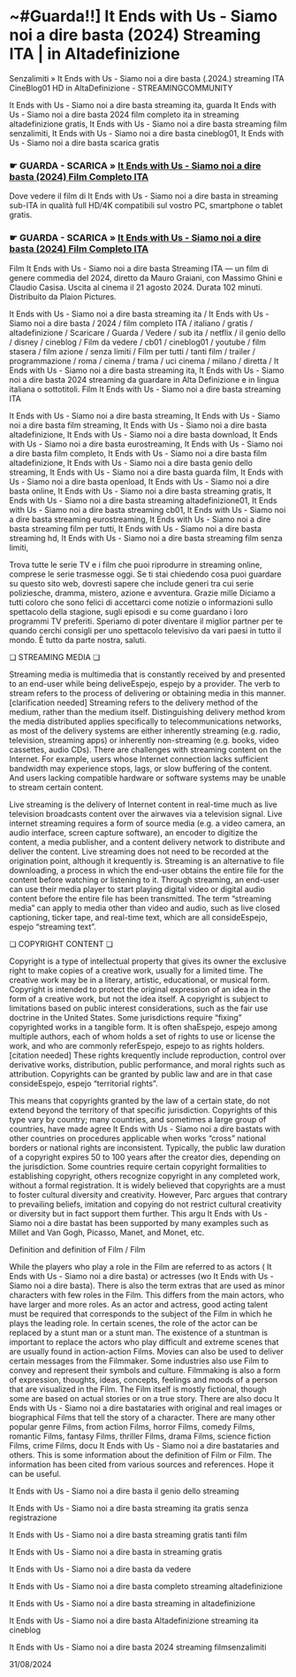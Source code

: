 #  ~#Guarda!!] It Ends with Us - Siamo noi a dire basta (2024) Streaming ITA | in Altadefinizione

Senzalimiti » It Ends with Us - Siamo noi a dire basta (.2024.) streaming ITA CineBlog01 HD in AltaDefinizione - STREAMINGCOMMUNITY

It Ends with Us - Siamo noi a dire basta streaming ita, guarda It Ends with Us - Siamo noi a dire basta 2024 film completo ita in streaming altadefinizione gratis, It Ends with Us - Siamo noi a dire basta streaming film senzalimiti, It Ends with Us - Siamo noi a dire basta cineblog01, It Ends with Us - Siamo noi a dire basta scarica gratis

### ☛ GUARDA - SCARICA » [It Ends with Us - Siamo noi a dire basta (2024) Film Completo ITA](https://www.megavids.online/it/movie/1079091/it-ends-with-us?gicup)

Dove vedere il film di It Ends with Us - Siamo noi a dire basta in streaming sub-ITA in qualità full HD/4K compatibili sul vostro PC, smartphone o tablet gratis.

### ☛ GUARDA - SCARICA » [It Ends with Us - Siamo noi a dire basta (2024) Film Completo ITA](https://www.megavids.online/it/movie/1079091/it-ends-with-us?gicup)


Film It Ends with Us - Siamo noi a dire basta Streaming ITA — un film di genere commedia del 2024, diretto da Mauro Graiani, con Massimo Ghini e Claudio Casisa. Uscita al cinema il 21 agosto 2024. Durata 102 minuti. Distribuito da Plaion Pictures.

It Ends with Us - Siamo noi a dire basta streaming ita / It Ends with Us - Siamo noi a dire basta / 2024 / film completo ITA / italiano / gratis / altadefinizione / Scaricare / Guarda / Vedere / sub ita / netflix / il genio dello / disney / cineblog / Film da vedere / cb01 / cineblog01 / youtube / film stasera / film azione / senza limiti / Film per tutti / tanti film / trailer / programmazione / roma / cinema / trama / uci cinema / milano / diretta / It Ends with Us - Siamo noi a dire basta streaming ita, It Ends with Us - Siamo noi a dire basta 2024 streaming da guardare in Alta Definizione e in lingua italiana o sottotitoli. Film It Ends with Us - Siamo noi a dire basta streaming ITA

It Ends with Us - Siamo noi a dire basta streaming, It Ends with Us - Siamo noi a dire basta film streaming, It Ends with Us - Siamo noi a dire basta altadefinizione, It Ends with Us - Siamo noi a dire basta download, It Ends with Us - Siamo noi a dire basta eurostreaming, It Ends with Us - Siamo noi a dire basta film completo, It Ends with Us - Siamo noi a dire basta film altadefinizione, It Ends with Us - Siamo noi a dire basta genio dello streaming, It Ends with Us - Siamo noi a dire basta guarda film, It Ends with Us - Siamo noi a dire basta openload, It Ends with Us - Siamo noi a dire basta online, It Ends with Us - Siamo noi a dire basta streaming gratis, It Ends with Us - Siamo noi a dire basta streaming altadefinizione01, It Ends with Us - Siamo noi a dire basta streaming cb01, It Ends with Us - Siamo noi a dire basta streaming eurostreaming, It Ends with Us - Siamo noi a dire basta streaming film per tutti, It Ends with Us - Siamo noi a dire basta streaming hd, It Ends with Us - Siamo noi a dire basta streaming film senza limiti,

Trova tutte le serie TV e i film che puoi riprodurre in streaming online, comprese le serie trasmesse oggi. Se ti stai chiedendo cosa puoi guardare su questo sito web, dovresti sapere che include generi tra cui serie poliziesche, dramma, mistero, azione e avventura. Grazie mille Diciamo a tutti coloro che sono felici di accettarci come notizie o informazioni sullo spettacolo della stagione, sugli episodi e su come guardano i loro programmi TV preferiti. Speriamo di poter diventare il miglior partner per te quando cerchi consigli per uno spettacolo televisivo da vari paesi in tutto il mondo. È tutto da parte nostra, saluti.

❏ STREAMING MEDIA ❏

Streaming media is multimedia that is constantly received by and presented to an end-user while being deliveEspejo, espejo by a provider. The verb to stream refers to the process of delivering or obtaining media in this manner.[clarification needed] Streaming refers to the delivery method of the medium, rather than the medium itself. Distinguishing delivery method krom the media distributed applies specifically to telecommunications networks, as most of the delivery systems are either inherently streaming (e.g. radio, television, streaming apps) or inherently non-streaming (e.g. books, video cassettes, audio CDs). There are challenges with streaming content on the Internet. For example, users whose Internet connection lacks sufficient bandwidth may experience stops, lags, or slow buffering of the content. And users lacking compatible hardware or software systems may be unable to stream certain content.

Live streaming is the delivery of Internet content in real-time much as live television broadcasts content over the airwaves via a television signal. Live internet streaming requires a form of source media (e.g. a video camera, an audio interface, screen capture software), an encoder to digitize the content, a media publisher, and a content delivery network to distribute and deliver the content. Live streaming does not need to be recorded at the origination point, although it krequently is. Streaming is an alternative to file downloading, a process in which the end-user obtains the entire file for the content before watching or listening to it. Through streaming, an end-user can use their media player to start playing digital video or digital audio content before the entire file has been transmitted. The term “streaming media” can apply to media other than video and audio, such as live closed captioning, ticker tape, and real-time text, which are all consideEspejo, espejo “streaming text”.

❏ COPYRIGHT CONTENT ❏

Copyright is a type of intellectual property that gives its owner the exclusive right to make copies of a creative work, usually for a limited time. The creative work may be in a literary, artistic, educational, or musical form. Copyright is intended to protect the original expression of an idea in the form of a creative work, but not the idea itself. A copyright is subject to limitations based on public interest considerations, such as the fair use doctrine in the United States. Some jurisdictions require “fixing” copyrighted works in a tangible form. It is often shaEspejo, espejo among multiple authors, each of whom holds a set of rights to use or license the work, and who are commonly referEspejo, espejo to as rights holders.[citation needed] These rights krequently include reproduction, control over derivative works, distribution, public performance, and moral rights such as attribution. Copyrights can be granted by public law and are in that case consideEspejo, espejo “territorial rights”.

This means that copyrights granted by the law of a certain state, do not extend beyond the territory of that specific jurisdiction. Copyrights of this type vary by country; many countries, and sometimes a large group of countries, have made agree It Ends with Us - Siamo noi a dire bastats with other countries on procedures applicable when works “cross” national borders or national rights are inconsistent. Typically, the public law duration of a copyright expires 50 to 100 years after the creator dies, depending on the jurisdiction. Some countries require certain copyright formalities to establishing copyright, others recognize copyright in any completed work, without a formal registration. It is widely believed that copyrights are a must to foster cultural diversity and creativity. However, Parc argues that contrary to prevailing beliefs, imitation and copying do not restrict cultural creativity or diversity but in fact support them further. This argu It Ends with Us - Siamo noi a dire bastat has been supported by many examples such as Millet and Van Gogh, Picasso, Manet, and Monet, etc.

Definition and definition of Film / Film

While the players who play a role in the Film are referred to as actors ( It Ends with Us - Siamo noi a dire basta) or actresses (wo It Ends with Us - Siamo noi a dire basta). There is also the term extras that are used as minor characters with few roles in the Film. This differs from the main actors, who have larger and more roles. As an actor and actress, good acting talent must be required that corresponds to the subject of the Film in which he plays the leading role. In certain scenes, the role of the actor can be replaced by a stunt man or a stunt man. The existence of a stuntman is important to replace the actors who play difficult and extreme scenes that are usually found in action-action Films. Movies can also be used to deliver certain messages from the Filmmaker. Some industries also use Film to convey and represent their symbols and culture. Filmmaking is also a form of expression, thoughts, ideas, concepts, feelings and moods of a person that are visualized in the Film. The Film itself is mostly fictional, though some are based on actual stories or on a true story. There are also docu It Ends with Us - Siamo noi a dire bastataries with original and real images or biographical Films that tell the story of a character. There are many other popular genre Films, from action Films, horror Films, comedy Films, romantic Films, fantasy Films, thriller Films, drama Films, science fiction Films, crime Films, docu It Ends with Us - Siamo noi a dire bastataries and others. This is some information about the definition of Film or Film. The information has been cited from various sources and references. Hope it can be useful.

It Ends with Us - Siamo noi a dire basta il genio dello streaming

It Ends with Us - Siamo noi a dire basta streaming ita gratis senza registrazione

It Ends with Us - Siamo noi a dire basta streaming gratis tanti film

It Ends with Us - Siamo noi a dire basta in streaming gratis

It Ends with Us - Siamo noi a dire basta da vedere

It Ends with Us - Siamo noi a dire basta completo streaming altadefinizione

It Ends with Us - Siamo noi a dire basta streaming in altadefinizione

It Ends with Us - Siamo noi a dire basta Altadefinizione streaming ita cineblog

It Ends with Us - Siamo noi a dire basta 2024 streaming filmsenzalimiti

31/08/2024
